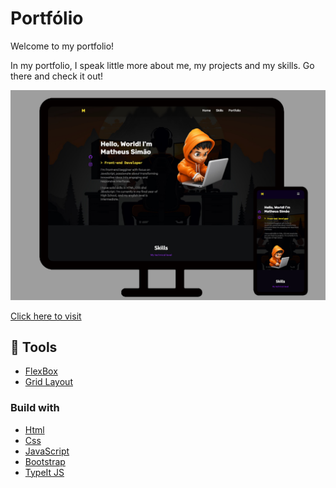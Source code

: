 # Portfólio

<p>Welcome to my portfolio!</p>

<p>In my portfolio, I speak little more about me, my projects and my skills. Go there and check it out!</p>

<img src="assets/img/portfolio-image.png">

[Click here to visit](https://matsimao.vercel.app)

## 🔨 Tools

- [FlexBox](https://css-tricks.com/snippets/css/a-guide-to-flexbox/)
- [Grid Layout](https://developer.mozilla.org/pt-BR/docs/Web/CSS/CSS_grid_layout/Basic_concepts_of_grid_layout)

### Build with

- [Html](https://developer.mozilla.org/pt-BR/docs/Web/HTML)
- [Css](https://developer.mozilla.org/pt-BR/docs/Web/CSS)
- [JavaScript](https://developer.mozilla.org/pt-BR/docs/Web/JavaScript)
- [Bootstrap](https://getbootstrap.com)
- [TypeIt JS](https://www.typeitjs.com)
